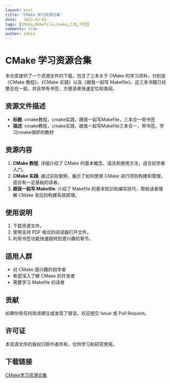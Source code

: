 ```yaml
---
layout: post
title: "CMake 学习资源合集"
date:   2023-03-03
tags: [CMake,Makefile,cmake,三本,书签]
comments: true
author: admin
---
```

# CMake 学习资源合集

本仓库提供了一个资源文件的下载，包含了三本关于 CMake 的学习资料，分别是《CMake 教程》、《CMake 实践》以及《跟我一起写 Makefile》。这三本书籍已经整合在一起，并且带有书签，方便读者快速定位和查阅。

## 资源文件描述

- **标题**: cmake教程，cmake实践，跟我一起写Makefile，三本合一带书签
- **描述**: cmake教程，cmake实践，跟我一起写Makefile三本合一，带书签。学习cmake很好的教材

## 资源内容

1. **CMake 教程**: 详细介绍了 CMake 的基本概念、语法和使用方法，适合初学者入门。
2. **CMake 实践**: 通过实际案例，展示了如何使用 CMake 进行项目构建和管理，适合有一定基础的读者。
3. **跟我一起写 Makefile**: 介绍了 Makefile 的基本知识和编写技巧，帮助读者理解 CMake 背后的构建系统原理。

## 使用说明

1. 下载资源文件。
2. 使用支持 PDF 格式的阅读器打开文件。
3. 利用书签功能快速跳转到感兴趣的章节。

## 适用人群

- 对 CMake 感兴趣的初学者
- 希望深入了解 CMake 的开发者
- 需要学习 Makefile 的读者

## 贡献

如果你有任何改进建议或发现了错误，欢迎提交 Issue 或 Pull Request。

## 许可证

本资源文件的版权归原作者所有，仅供学习和研究使用。

## 下载链接

[CMake学习资源合集](https://pan.quark.cn/s/142908be59d4)